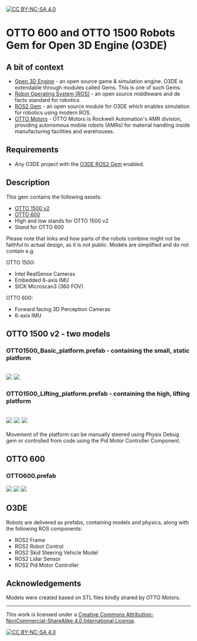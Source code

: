 [![CC BY-NC-SA 4.0][cc-by-nc-sa-shield]][cc-by-nc-sa]# OTTO 600 and OTTO 1500 Robots Gem for Open 3D Engine (O3DE)## A bit of context* [Open 3D Engine](https:://o3de.org) - an open source game & simulation engine. O3DE is extendable through modules  called Gems. This is one of such Gems.* [Robot Operating System (ROS)](https://docs.ros.org/en/rolling/index.html) - an open source middleware and de facto  standard for robotics.* [ROS2 Gem](https://github.com/o3de/o3de-extras/tree/development/Gems/ROS2) - an open source module for O3DE which  enables simulation for robotics using modern ROS.* [OTTO Motors](https://ottomotors.com/) - OTTO Motors is Rockwell Automation's AMR division, providing autonomous mobile robots (AMRs) for material handling inside manufacturing facilities and warehouses.## Requirements- Any O3DE project with the [O3DE ROS2 Gem](https://github.com/o3de/o3de-extras/tree/development/Gems/ROS2) enabled.## DescriptionThis gem contains the following assets:- [OTTO 1500 v2](https://ottomotors.com/1500)- [OTTO 600](https://ottomotors.com/600)- High and low stands for OTTO 1500 v2- Stand for OTTO 600Please note that links and how parts of the robots combine might not be faithful to actual design, as it is not public. Models are simplified and do not contain e.g. OTTO 1500:- Intel RealSense Cameras- Embedded 6-axis IMU- SICK Microscan3 (360 FOV)OTTO 600:- Forward facing 3D Perception Cameras- 6-axis IMU## OTTO 1500 v2 - two models### OTTO1500_Basic_platform.prefab - containing the small, static platform![](docs/images/OTTO1500_Basic_platform_front.png) <!-- TODO: change image with new fixed model -->![](docs/images/OTTO1500_Basic_platform_top.png)---### OTTO1500_Lifting_platform.prefab - containing the high, lifting platform![](docs/images/OTTO1500_Lifting_platform_front.png) <!-- TODO: change image with new fixed model -->![](docs/images/OTTO1500_Lifting_platform_lift.png) <!-- TODO: change image with new fixed model -->![](docs/images/OTTO1500_Lifting_platform_top.png)---Movement of the platform can be manually steered using Physix Debug gem or controlled from code using the Pid Motor Controller Component.## OTTO 600### OTTO600.prefab![](docs/images/OTTO600_front.png)![](docs/images/OTTO600_back.png)![](docs/images/OTTO600_top.png)## O3DE Robots are delivered as prefabs, containing models and physics, along with the following ROS components:- ROS2 Frame- ROS2 Robot Control- ROS2 Skid Steering Vehicle Model- ROS2 Lidar Sensor- ROS2 Pid Motor Controller## AcknowledgementsModels were created based on STL files kindly shared by OTTO Motors.---This work is licensed under a[Creative Commons Attribution-NonCommercial-ShareAlike 4.0 International License][cc-by-nc-sa].[![CC BY-NC-SA 4.0][cc-by-nc-sa-image]][cc-by-nc-sa][cc-by-nc-sa]: http://creativecommons.org/licenses/by-nc-sa/4.0/[cc-by-nc-sa-image]: https://licensebuttons.net/l/by-nc-sa/4.0/88x31.png[cc-by-nc-sa-shield]: https://img.shields.io/badge/License-CC%20BY--NC--SA%204.0-lightgrey.svg